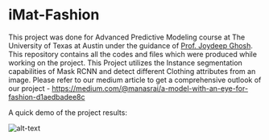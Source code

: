# iMat-Fashion
This project was done for Advanced Predictive Modeling course at The University of Texas at Austin under the guidance of [Prof. Joydeep Ghosh](http://www.ece.utexas.edu/people/faculty/joydeep-ghosh). This repository contains all the codes and files which were produced while working on the project.
This Project utilizes the Instance segmentation capabilities of Mask RCNN and detect different Clothing attributes from an image.
Please refer to our medium article to get a comprehensive outlook of our project - https://medium.com/@manasrai/a-model-with-an-eye-for-fashion-d1aedbadee8c

A quick demo of the project results:

![alt-text](https://github.com/iAn1sha/iMat-Fashion/blob/master/Demo%20Videos/gif.gif)
